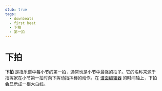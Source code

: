 ```yaml
---
stub: true
tags:
  - downbeats
  - first beat
  - 下拍
  - 第一拍
---
```


# 下拍

**下拍** 是指乐谱中每小节的第一拍，通常也是小节中最强的拍子。它的名称来源于指挥家在小节第一拍时向下挥动指挥棒的动作。在 [谱面编辑器](/wiki/Beatmap_Editor) 的时间轴上，下拍会显示成一根大白线。
